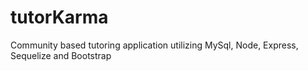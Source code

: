 # tutorKarma
Community based tutoring application utilizing MySql, Node, Express, Sequelize and Bootstrap
